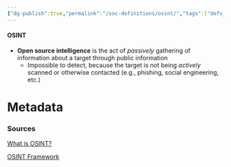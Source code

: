 ```yaml
---
{"dg-publish":true,"permalink":"/soc-definitions/osint/","tags":["defs_soc"]}
---
```


#### OSINT
- **Open source intelligence** is the act of *passively* gathering of information about a target through public information
	- Impossible to detect, because the target is not being *actively* scanned or otherwise contacted (e.g., phishing, social engineering, etc.)





# Metadata

### Sources

[What is OSINT?](https://www.varonis.com/blog/what-is-osint)

[OSINT Framework](https://osintframework.com/)


